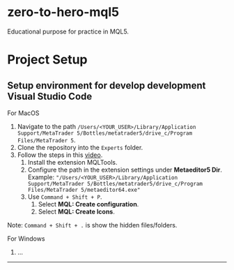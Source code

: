 # zero-to-hero-mql5
Educational purpose for practice in MQL5.

# Project Setup
## Setup environment for develop development Visual Studio Code
For MacOS
1. Navigate to the path `/Users/<YOUR_USER>/Library/Application Support/MetaTrader 5/Bottles/metatrader5/drive_c/Program Files/MetaTrader 5`.
2. Clone the repository into the `Experts` folder.
3. Follow the steps in this [video](!https://www.youtube.com/watch?v=3EKplZBVi7I).
   1. Install the extension MQLTools.
   2. Configure the path in the extension settings under **Metaeditor5 Dir**.
      Example: `"/Users/<YOUR_USER>/Library/Application Support/MetaTrader 5/Bottles/metatrader5/drive_c/Program Files/MetaTrader 5/metaeditor64.exe"`
   3. Use `Command + Shift + P`.
      1. Select **MQL: Create configuration**.
      2. Select **MQL: Create Icons**.
   
Note: `Command + Shift + .` is show the hidden files/folders.

For Windows
1. ...

---